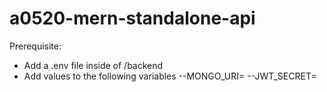 # a0520-mern-standalone-api

Prerequisite:
- Add a .env file inside of /backend
- Add values to the following variables
--MONGO_URI=
--JWT_SECRET=
